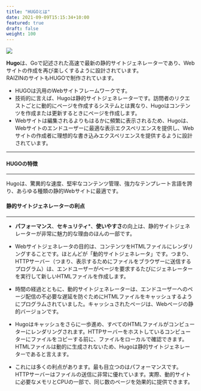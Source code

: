 ```yaml
---
title: "HUGOとは"
date: 2021-09-09T15:15:34+10:00
featured: true
draft: false
weight: 100
---
```

![ ](/images/post/hugo-logo-wide.svg)  

**Hugo**は、Goで記述された高速で最新の静的サイトジェネレーターであり、Webサイトの作成を再び楽しくするように設計されています。  
RAIZINのサイトもHUGOで制作されています。

- HUGOは汎用のWebサイトフレームワークです。
- 技術的に言えば、Hugoは静的サイトジェネレーターです。訪問者のリクエストごとに動的にページを作成するシステムとは異なり、Hugoはコンテンツを作成または更新するときにページを作成します。
- Webサイトは編集されるよりもはるかに頻繁に表示されるため、Hugoは、Webサイトのエンドユーザーに最適な表示エクスペリエンスを提供し、Webサイトの作成者に理想的な書き込みエクスペリエンスを提供するように設計されています。 
---
#### HUGOの特徴  
___
Hugoは、驚異的な速度、堅牢なコンテンツ管理、強力なテンプレート言語を誇り、あらゆる種類の静的Webサイトに最適です。

#### 静的サイトジェネレーターの利点  
___
- **パフォーマンス**、**セキュリティ***、**使いやすさ**の向上は、静的サイトジェネレーターが非常に魅力的な理由のほんの一部です。
- Webサイトジェネレータの目的は、コンテンツをHTMLファイルにレンダリングすることです。ほとんどが「動的サイトジェネレータ」です。つまり、HTTPサーバー（つまり、表示するためにファイルをブラウザーに送信するプログラム）は、エンドユーザーがページを要求するたびにジェネレーターを実行して新しいHTMLファイルを作成します。

- 時間の経過とともに、動的サイトジェネレーターは、エンドユーザーへのページ配信の不必要な遅延を防ぐためにHTMLファイルをキャッシュするようにプログラムされていました。キャッシュされたページは、Webページの静的バージョンです。

- Hugoはキャッシュをさらに一歩進め、すべてのHTMLファイルがコンピューターにレンダリングされます。HTTPサーバーをホストしているコンピューターにファイルをコピーする前に、ファイルをローカルで確認できます。HTMLファイルは動的に生成されないため、Hugoは静的サイトジェネレーターであると言えます。

- これには多くの利点があります。最も目立つのはパフォーマンスです。HTTPサーバーはファイルの送信に非常に優れています。実際、動的サイトに必要なメモリとCPUの一部で、同じ数のページを効果的に提供できます。

